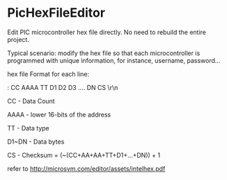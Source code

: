 # PicHexFileEditor
Edit PIC microcontroller hex file directly. 
No need to rebuild the entire project. 

Typical scenario:
modify the hex file so that each microcontroller is programmed with unique information, for instance, username, password...

hex file Format for each line:

: CC AAAA TT D1 D2 D3 .... DN CS \r\n

CC    - Data Count

AAAA  - lower 16-bits of the address

TT    - Data type

D1~DN - Data bytes

CS    - Checksum = (~(CC+AA+AA+TT+D1+...+DN)) + 1


refer to http://microsym.com/editor/assets/intelhex.pdf
